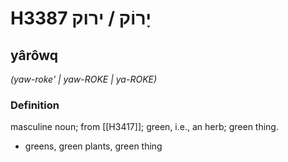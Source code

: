 # H3387 יָרוֹק / ירוק

## yârôwq

_(yaw-roke' | yaw-ROKE | ya-ROKE)_

### Definition

masculine noun; from [[H3417]]; green, i.e., an herb; green thing.

- greens, green plants, green thing
